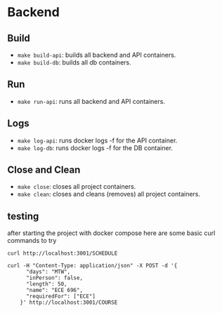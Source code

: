 # Backend

## Build

- `make build-api`: builds all backend and API containers.
- `make build-db`: builds all db containers.

## Run

- `make run-api`: runs all backend and API containers.

## Logs

- `make log-api`: runs docker logs <container> -f for the API container.
- `make log-db`: runs docker logs <container> -f for the DB container.

## Close and Clean

- `make close`: closes all project containers.
- `make clean`: closes and cleans (removes) all project containers.

## testing

after starting the project with docker compose here are some basic
curl commands to try

```
curl http://localhost:3001/SCHEDULE
```

```
curl -H "Content-Type: application/json" -X POST -d '{
      "days": "MTW",
      "inPerson": false,
      "length": 50,
      "name": "ECE 696",
      "requiredFor": ["ECE"]
    }' http://localhost:3001/COURSE
```
